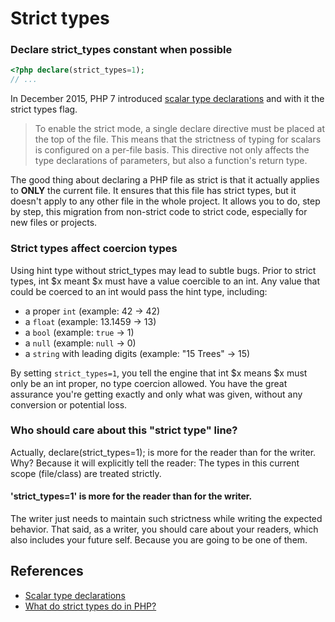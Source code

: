 # Strict types

### Declare strict_types constant when possible

```php
<?php declare(strict_types=1);
// ...
```

In December 2015, PHP 7 introduced [scalar type declarations](https://www.php.net/manual/en/migration70.new-features.php#migration70.new-features.scalar-type-declarations) 
and with it the strict types flag.

> To enable the strict mode, a single declare directive must be placed at the top of the file. 
> This means that the strictness of typing for scalars is configured on a per-file basis. 
> This directive not only affects the type declarations of parameters, but also a function's return type.

The good thing about declaring a PHP file as strict is that it actually applies to **ONLY** the current file. 
It ensures that this file has strict types, but it doesn't apply to any other file in the whole project. 
It allows you to do, step by step, this migration from non-strict code to strict code, especially for new files or projects.

### Strict types affect coercion types

Using hint type without strict_types may lead to subtle bugs.
Prior to strict types, int $x meant $x must have a value coercible to an int. Any value that could be coerced to an int would pass the hint type, including:

- a proper `int` (example: 42 -> 42)
- a `float` (example: 13.1459 -> 13)
- a `bool` (example: `true` -> 1)
- a `null` (example: `null` -> 0)
- a `string` with leading digits (example: "15 Trees" -> 15)

By setting `strict_types=1`, you tell the engine that int $x means $x must only be an int proper, no type coercion allowed. 
You have the great assurance you're getting exactly and only what was given, without any conversion or potential loss.

### Who should care about this "strict type" line?

Actually, declare(strict_types=1); is more for the reader than for the writer. 
Why? Because it will explicitly tell the reader:
The types in this current scope (file/class) are treated strictly.

#### 'strict_types=1' is more for the reader than for the writer.

The writer just needs to maintain such strictness while writing the expected behavior. 
That said, as a writer, you should care about your readers, which also includes your future self. 
Because you are going to be one of them.

## References

* [Scalar type declarations](https://www.php.net/manual/en/migration70.new-features.php#migration70.new-features.scalar-type-declarations)
* [What do strict types do in PHP?](https://stackoverflow.com/q/48723637/3454593)
